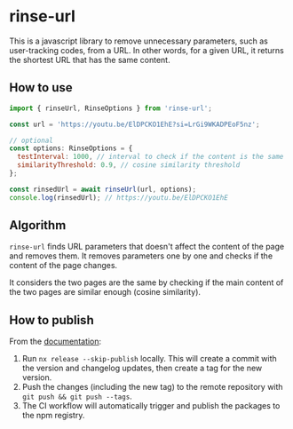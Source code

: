 # rinse-url

This is a javascript library to remove unnecessary parameters, such as user-tracking codes, from a URL.
In other words, for a given URL, it returns the shortest URL that has the same content.

## How to use

```javascript
import { rinseUrl, RinseOptions } from 'rinse-url';

const url = 'https://youtu.be/ElDPCKO1EhE?si=LrGi9WKADPEoF5nz';

// optional
const options: RinseOptions = {
  testInterval: 1000, // interval to check if the content is the same
  similarityThreshold: 0.9, // cosine similarity threshold
};

const rinsedUrl = await rinseUrl(url, options);
console.log(rinsedUrl); // https://youtu.be/ElDPCKO1EhE
```

## Algorithm

`rinse-url` finds URL parameters that doesn't affect the content of the page and removes them.
It removes parameters one by one and checks if the content of the page changes.

It considers the two pages are the same by checking if the main content of the two pages are similar enough (cosine similarity).

## How to publish

From the [documentation](https://nx.dev/recipes/nx-release/publish-in-ci-cd):

1. Run `nx release --skip-publish` locally. This will create a commit with the version and changelog updates, then create a tag for the new version.
2. Push the changes (including the new tag) to the remote repository with `git push && git push --tags`.
3. The CI workflow will automatically trigger and publish the packages to the npm registry.
